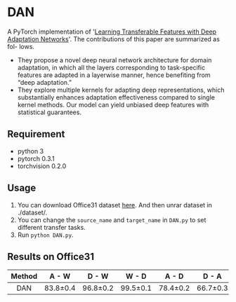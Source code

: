 # DAN
A PyTorch implementation of '[Learning Transferable Features with Deep Adaptation Networks](http://ise.thss.tsinghua.edu.cn/~mlong/doc/deep-adaptation-networks-icml15.pdf)'.
The contributions of this paper are summarized as fol-
lows. 
* They propose a novel deep neural network architecture for domain adaptation, in which all the layers corresponding to task-specific features are adapted in a layerwise manner, hence benefiting from “deep adaptation.”
* They explore multiple kernels for adapting deep representations, which substantially enhances adaptation effectiveness compared to single kernel methods. Our model can yield unbiased deep features with statistical guarantees.

## Requirement
* python 3
* pytorch 0.3.1
* torchvision 0.2.0

## Usage
1. You can download Office31 dataset [here](https://pan.baidu.com/s/1o8igXT4#list/path=%2F). And then unrar dataset in ./dataset/.
2. You can change the `source_name` and `target_name` in `DAN.py` to set different transfer tasks.
3. Run `python DAN.py`.

## Results on Office31
| Method | A - W | D - W | W - D | A - D | D - A | W - A | Average |
|:--------------:|:-----:|:-----:|:-----:|:-----:|:----:|:----:|:-------:|
| DAN | 83.8±0.4 | 96.8±0.2 | 99.5±0.1 | 78.4±0.2 | 66.7±0.3 | 62.7±0.2 | 81.3 |
